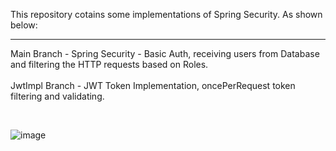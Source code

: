 This repository cotains some implementations of Spring Security. As shown below:

<hr>

Main Branch - Spring Security - Basic Auth, receiving users from Database and filtering the HTTP requests based on Roles. </br></br>
JwtImpl Branch - JWT Token Implementation, oncePerRequest token filtering and validating.

</br>

![image](https://user-images.githubusercontent.com/101358552/218496495-3cf7200f-75af-411b-a664-864441d5d699.png)
